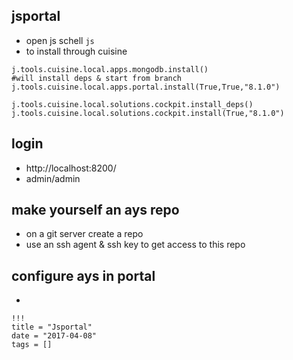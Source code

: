 ## jsportal

- open js schell ```js```
- to install through cuisine

```
j.tools.cuisine.local.apps.mongodb.install()
#will install deps & start from branch
j.tools.cuisine.local.apps.portal.install(True,True,"8.1.0")

j.tools.cuisine.local.solutions.cockpit.install_deps()
j.tools.cuisine.local.solutions.cockpit.install(True,"8.1.0")
```

## login

- http://localhost:8200/
- admin/admin

## make yourself an ays repo

- on a git server create a repo
- use an ssh agent & ssh key to get access to this repo

## configure ays in portal

-

```
!!!
title = "Jsportal"
date = "2017-04-08"
tags = []
```
